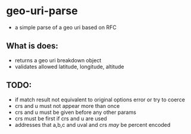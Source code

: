# geo-uri-parse
* a simple parse of a geo uri based on RFC

## What is does:
- returns a geo uri breakdown object
- validates allowed latitude, longitude, altitude

## TODO:
- if match result not equivalent to original options error or try to coerce
- crs and u must not appear more than once
- crs and u must be given before any other params
- crs must be first if crs and u are used
- addresses that a,b,c and uval and crs *may* be percent encoded
